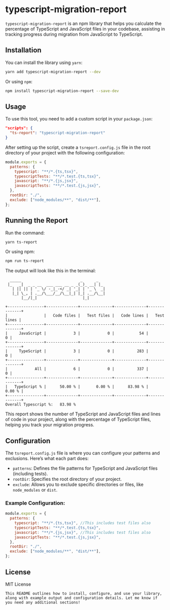 # typescript-migration-report

`typescript-migration-report` is an npm library that helps you calculate the percentage of TypeScript and JavaScript files in your codebase, assisting in tracking progress during migration from JavaScript to TypeScript.

## Installation

You can install the library using `yarn`:

```bash
yarn add typescript-migration-report --dev
```

Or using `npm`:

```bash
npm install typescript-migration-report --save-dev
```

## Usage

To use this tool, you need to add a custom script in your `package.json`:

```json
"scripts": {
  "ts-report": "typescript-migration-report"
}
```

After setting up the script, create a `tsreport.config.js` file in the root directory of your project with the following configuration:

```javascript
module.exports = {
  patterns: {
    typescript: "**/*.{ts,tsx}",
    typescriptTests: "**/*.test.{ts,tsx}",
    javascript: "**/*.{js,jsx}",
    javascriptTests: "**/*.test.{js,jsx}",
  },
  rootDir: "./",
  exclude: ["node_modules/**", "dist/**"],
};
```

## Running the Report

Run the command:

```bash
yarn ts-report
```

Or using npm:

```bash
npm run ts-report
```

The output will look like this in the terminal:

```
  _____                          _      _   
 |_   _|  _ _ __  ___ ___ __ _ _(_)_ __| |_ 
   | || || | '_ \/ -_|_-</ _| '_| | '_ \  _|
   |_| \_, | .__/\___/__/\__|_| |_| .__/\__|
       |__/|_|                    |_|       

+----------------+--------------+--------------+--------------+--------------+
|                |   Code files |   Test files |   Code lines |   Test lines |
+----------------+--------------+--------------+--------------+--------------+
|     JavaScript |            3 |            0 |           54 |            0 |
+----------------+--------------+--------------+--------------+--------------+
|     TypeScript |            3 |            0 |          283 |            0 |
+----------------+--------------+--------------+--------------+--------------+
|            All |            6 |            0 |          337 |            0 |
+----------------+--------------+--------------+--------------+--------------+
|   TypeScript % |      50.00 % |       0.00 % |      83.98 % |       0.00 % |
+----------------+--------------+--------------+--------------+--------------+
Overall Typescript %:   83.98 %
```

This report shows the number of TypeScript and JavaScript files and lines of code in your project, along with the percentage of TypeScript files, helping you track your migration progress.

## Configuration

The `tsreport.config.js` file is where you can configure your patterns and exclusions. Here’s what each part does:

- `patterns`: Defines the file patterns for TypeScript and JavaScript files (including tests).
- `rootDir`: Specifies the root directory of your project.
- `exclude`: Allows you to exclude specific directories or files, like `node_modules` or `dist`.

### Example Configuration:

```javascript
module.exports = {
  patterns: {
    typescript: "**/*.{ts,tsx}", //This includes test files also
    typescriptTests: "**/*.test.{ts,tsx}",
    javascript: "**/*.{js,jsx}", //This includes test files also
    javascriptTests: "**/*.test.{js,jsx}",
  },
  rootDir: "./",
  exclude: ["node_modules/**", "dist/**"],
};
```

## License

MIT License
```
This README outlines how to install, configure, and use your library, along with example output and configuration details. Let me know if you need any additional sections!
```